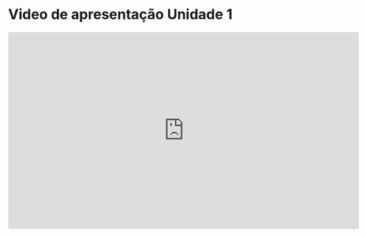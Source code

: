 # Video de apresentação Unidade 1

<iframe width="711" height="400" src="https://www.youtube.com/embed/vuHX3nGozhQ?si=_rflrXOs_oRZsrYL" title="Apresentação Unidade 1 NutriGuide" frameborder="0" allow="accelerometer; autoplay; clipboard-write; encrypted-media; gyroscope; picture-in-picture; web-share" allowfullscreen></iframe>